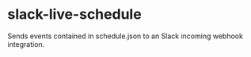 # slack-live-schedule
Sends events contained in  schedule.json to an Slack incoming webhook integration.
